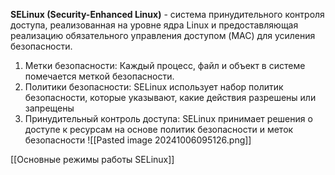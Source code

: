 **SELinux (Security-Enhanced Linux)** - система принудительного контроля доступа, реализованная на уровне ядра Linux и предоставляющая реализацию обязательного управления доступом (MAC) для усиления безопасности.

1. Метки безопасности: Каждый процесс, файл и объект в системе помечается меткой безопасности.
2. Политики безопасности: SELinux использует набор политик безопасности, которые указывают, какие действия разрешены или запрещены
3. Принудительный контроль доступа: SELinux принимает решения о доступе к ресурсам на основе политик безопасности и меток безопасности
![[Pasted image 20241006095126.png]]



[[Основные режимы работы SELinux]]

